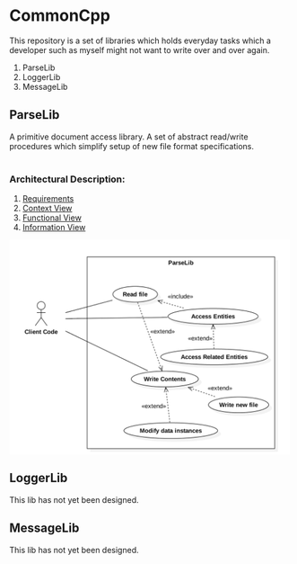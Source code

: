 # CommonCpp
This repository is a set of libraries which holds everyday tasks which a developer such as myself might not want to write over and over again.

1. ParseLib
2. LoggerLib
3. MessageLib

## ParseLib
A primitive document access library.  A set of abstract read/write procedures which simplify setup of new file format specifications.</br></br>

### Architectural Description:
1. [Requirements](https://github.com/lmsorenson/CommonCpp/blob/master/libraries/ParseLib/docs/requirements.md#parselib-requirements---v1)</br>
2. [Context View](https://github.com/lmsorenson/CommonCpp/blob/master/libraries/ParseLib/README.md#context)</br>
3. [Functional View](https://github.com/lmsorenson/CommonCpp/blob/master/libraries/ParseLib/README.md#functional-view)</br>
4. [Information View](https://github.com/lmsorenson/CommonCpp/tree/master/libraries/ParseLib#information-view)</br>

<img align="center" src="libraries/ParseLib/docs/images/ParseLibUseCaseDiagram1.png" width="500"/>

## LoggerLib
This lib has not yet been designed.

## MessageLib
This lib has not yet been designed.
